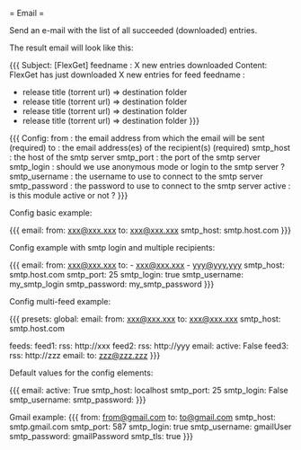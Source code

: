 = Email =

Send an e-mail with the list of all succeeded (downloaded) entries.

The result email will look like this:

{{{
Subject: [FlexGet] feedname : X new entries downloaded
Content: 
FlexGet has just downloaded X new entries for feed feedname  :
- release title (torrent url) => destination folder
- release title (torrent url) => destination folder
- release title (torrent url) => destination folder
- release title (torrent url) => destination folder
}}}

{{{
Config:
  from          : the email address from which the email will be sent (required)
  to            : the email address(es) of the recipient(s) (required)
  smtp_host     : the host of the smtp server
  smtp_port     : the port of the smtp server
  smtp_login    : should we use anonymous mode or login to the smtp server ?
  smtp_username : the username to use to connect to the smtp server
  smtp_password : the password to use to connect to the smtp server
  active        : is this module active or not ?
}}}

Config basic example:

{{{
email:
  from: xxx@xxx.xxx
  to: xxx@xxx.xxx
  smtp_host: smtp.host.com
}}}

Config example with smtp login and multiple recipients:

{{{
email:
  from: xxx@xxx.xxx
  to:
    - xxx@xxx.xxx
    - yyy@yyy.yyy
  smtp_host: smtp.host.com
  smtp_port: 25
  smtp_login: true
  smtp_username: my_smtp_login
  smtp_password: my_smtp_password
}}}

Config multi-feed example:

{{{
presets:
  global:
    email:
      from: xxx@xxx.xxx
      to: xxx@xxx.xxx
      smtp_host: smtp.host.com

feeds:
  feed1:
    rss: http://xxx
  feed2:
    rss: http://yyy
    email:
      active: False
  feed3:
    rss: http://zzz
    email:
      to: zzz@zzz.zzz
}}}

Default values for the config elements:

{{{
email:
  active: True
  smtp_host: localhost
  smtp_port: 25
  smtp_login: False
  smtp_username:
  smtp_password:
}}}

Gmail example:
{{{
    from: from@gmail.com
    to: to@gmail.com
    smtp_host: smtp.gmail.com
    smtp_port: 587
    smtp_login: true
    smtp_username: gmailUser
    smtp_password: gmailPassword
    smtp_tls: true
}}}